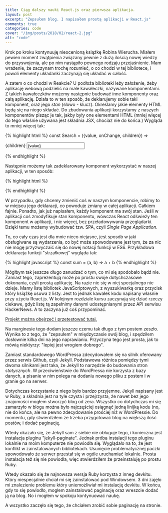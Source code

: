 ```yaml
---
title: Ciąg dalszy nauki React.js oraz pierwsza aplikacja. 
layout: post
excerpt: "Zepsułem blog. I napisałem prostą aplikacji w React.js"
comments: true
categories: code
cover: "/img/posts/2018/02/react-2.jpg"
alt: "code"
---
```


<p>Krok po kroku kontynuuję nieocenioną książkę Robina Wierucha. Miałem pewien moment zwątpienia związany pewnie z dużą ilością nowej wiedzy do przyswojenia, ale po nim nastąpiło pewnego rodzaju przejaśnienie. Mam wrażenie, że zaczynam trochę rozumieć, o co chodzi w tej bibliotece, i powoli elementy układanki zaczynają się układać w całość.</p>

<p>A zatem o co chodzi w Reakcie? U podłoża biblioteki leży założenie, żeby aplikację webową podzielić na małe kawałeczki, nazywane komponentami. Z takich kawałeczków możemy następnie budować inne komponenty oraz całą aplikację. Działa to w ten sposób, że deklarujemy sobie taki komponent, oraz jego <i>stan</i> (słowo - klucz). Określamy jakie elementy HTML będą się na niego składać. Do zbudowania aplikacji korzystamy z naszych komponentów pisząc je tak, jakby były one elementami HTML (mniej więcej do tego właśnie używana jest składnia JSX, chociaz nie do końca.) Wygląda to mniej więcej tak:</p>


{% highlight html %}
const Search = ({value, onChange, children}) => 
<form>
	{children}
	<input type="text" 
	onChange={onChange}
	value={value}
	/>
</form>
{% endhighlight %}

<p>Następnie możemy tak zadeklarowany komponent wykorzystać w naszej aplikacji, w ten sposób:</p>

{% highlight html %}
<div class="app">
	<Search/>
</div>
{% endhighlight %}

<p>W przypadku, gdy chcemy zmienić coś w naszym komponencie, robimy to w miejscu jego deklaracji, co powoduje zmiany w całej aplikacji. Całkiem fajnie. Ponadto, jak już napisałem, każdy komponent ma swój stan. Jeśli w aplikacji coś zmodyfikuje stan komponentu, wówczas React odświeży ten komponent w aplikacji, i nic więcej, bez przeładowywania przeglądarki. Dzięki temu możemy wybudować tzw. SPA, czyli <i>Single Page Application</i>.</p>

<p>To, co cały czas jest dla mnie nieco niejasne, jest sposób w jaki obsługiwane są wydarzenia, co być może spowodowane jest tym, że za nic nie mogę przyzwyczaić się do nowej notacji funkcji w ES6. Przykładowa deklaracja funkcji "strzałkowej" wygląda tak:</p>

{% highlight javascript %}
const sum = (a, b) => a + b
{% endhighlight %}

<p>Mógłbym tak jeszcze długo zanudzać o tym, co mi się spodobało bądź nie. Zamiast tego, zaprezentują może po prostu swoje dotychczasowe dokonania, czyli prostą aplikację. Na razie nic się w niej specjalnego nie dzieje. Mamy listę bibliotek JavaScriptowych, z wyszukiwarką oraz przycisk który książkę usuwa z listy. Jest to jednak kawałek kodu napisany własnie przy użyciu React.js. W kolejnym rozdziale kursu zaczynają się dziać rzeczy ciekawe, gdyż listę tą zapełnimy danymi udostępnianymi przez API serwisu HackerNews. A to zaczyna już coś przypominać. </p>

<p><a href="http://bananovitch.github.io/badgernews" target="_blank">Projekt można obejrzeć i przetestować tutaj.</a></p>

<p>Na marginesie tego dodam jeszcze czemu tak długo z tym postem zeszło. Wynika to z tego, że "zepsułem" w międzyczasie swój blog, i spędziłem dosłownie kilka dni na jego naprawianiu. Przyczyna tego jest prosta, jak to mówią niektyrzy: "lepiej jest wrogiem dobrego".</p>

<p>Zamiast standardowego WordPressa zdecydowałem się na silnik oferowany przez serwis Github, czyli Jekyll. Podstawowa różnica pomiędzy tymi dwoma silnikami jest taka, że Jekyll to narzędzie do budowania stron <i>statycznych</i>. W przeciwieństwie do WordPressa nie korzysta z bazy danych, a pisanie w nim polega na dodaniu nowego pliku z postem i w granie go na serwer.</p>

<p>Dotychczas korzystanie z niego było bardzo przyjemne. Jekyll napisany jest w Ruby, a składnia jest na tyle czysta i przejrzysta, że nawet bez jego znajomości mogłem stworzyć blog od zera. Wszystko co dotychczas mi się zamarzyło w blogu można było najczęściej osiągnąć jedną linijką kodu (no, nie do końca, ale na pewno zdecydowanie prościej niż w WordPressie. Do momentu, gdy stwierdziłem że trzeba przygotować blog na większą ilość postów, i dodać paginację.</p>

<p>Wtedy okazało się, że Jekyll sam z siebie nie obługuje tego, i konieczna jest instalacja pluginu "jekyll-paginate". Jednak próba instalacji tego pluginu lokalnie na moim komputerze nie powiodła się. Wyglądało na to, że jest konflikt w zainstalowanych bibliotekach. Usunięcie problematycznej paczki spowodowało że serwer przestał się w ogóle uruchamiać lokalnie. Prosta instalacja też się nie powiodła, więc stwierdziłem że przeinstaluję po prostu Ruby.</p>

<p>Wtedy okazało się że najnowsza wersja Ruby korzysta z inneg devkitu. Który niespecjalnie chciał mi się zainstalować pod Windowsem. 3 dni zajęło mi znalezienie problemu który uniemożliwiał mi instalację devkitu. W końcu, gdy to się powiodło, mogłem zainstalować paginację oraz wreszcie dodać ją na blog. No i mogłem w spokoju kontynuować naukę.</p>

<p>A wszystko zaczęło się tego, że chciałem zrobić sobie paginację na stronie.</p>
